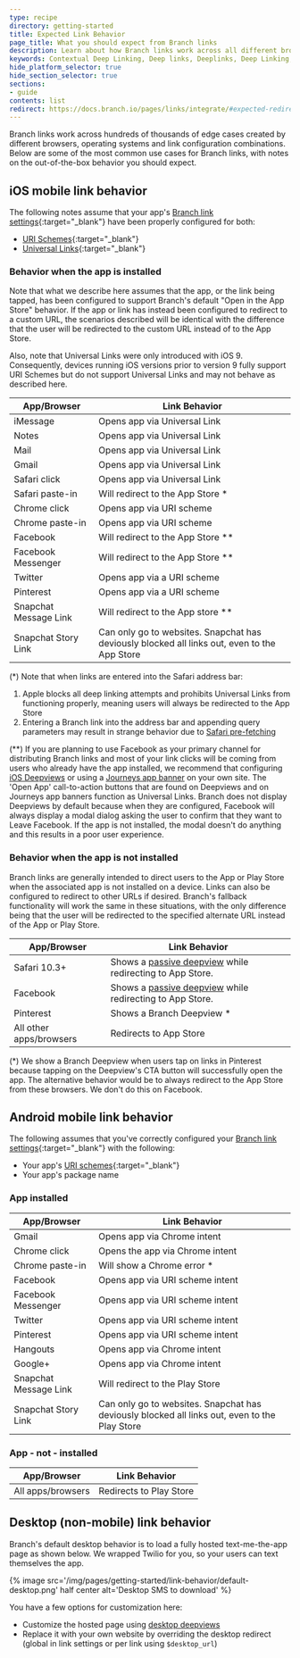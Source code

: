 ```yaml
---
type: recipe
directory: getting-started
title: Expected Link Behavior
page_title: What you should expect from Branch links
description: Learn about how Branch links work across all different browsers and platforms.
keywords: Contextual Deep Linking, Deep links, Deeplinks, Deep Linking, Deeplinking, Deferred Deep Linking, Deferred Deeplinking, Google App Indexing, Google App Invites, Apple Universal Links, Apple Spotlight Search, Facebook App Links, AppLinks, Deepviews, Deep views, Documentation, Docs, How to
hide_platform_selector: true
hide_section_selector: true
sections:
- guide
contents: list
redirect: https://docs.branch.io/pages/links/integrate/#expected-redirect-behavior
---
```


Branch links work across hundreds of thousands of edge cases created by different browsers, operating systems and link configuration combinations. Below are some of the most common use cases for Branch links, with notes on the out-of-the-box behavior you should expect.

## iOS mobile link behavior

The following notes assume that your app's [Branch link settings](https://dashboard.branch.io/settings/link){:target="_blank"} have been properly configured for both:

- [URI Schemes]({{base.url}}/getting-started/sdk-integration-guide/advanced/ios#register-a-uri-scheme){:target="_blank"}
- [Universal Links]({{base.url}}/getting-started/universal-app-links/guide/ios/){:target="_blank"}

### Behavior when the app is installed

Note that what we describe here assumes that the app, or the link being tapped, has been configured to support Branch's default "Open in the App Store" behavior. If the app or link has instead been configured to redirect to a custom URL, the scenarios described will be identical with the difference that the user will be redirected to the custom URL instead of to the App Store.

Also, note that Universal Links were only introduced with iOS 9. Consequently, devices running iOS versions prior to version 9 fully support URI Schemes but do not support Universal Links and may not behave as described here.

| App/Browser | Link Behavior
| --- | ---
| iMessage | Opens app via Universal Link
| Notes | Opens app via Universal Link
| Mail | Opens app via Universal Link
| Gmail | Opens app via Universal Link
| Safari click | Opens app via Universal Link
| Safari paste-in | Will redirect to the App Store *
| Chrome click | Opens app via URI scheme
| Chrome paste-in | Opens app via URI scheme
| Facebook | Will redirect to the App Store ** 
| Facebook Messenger | Will redirect to the App Store **
| Twitter | Opens app via a URI scheme
| Pinterest | Opens app via a URI scheme
| Snapchat Message Link | Will redirect to the App store **
| Snapchat Story Link | Can only go to websites. Snapchat has deviously blocked all links out, even to the App Store

(*) Note that when links are entered into the Safari address bar: 

1. Apple blocks all deep linking attempts and prohibits Universal Links from functioning properly, meaning users will always be redirected to the App Store
2. Entering a Branch link into the address bar and appending query parameters may result in strange behavior due to [Safari pre-fetching](http://stackoverflow.com/a/37358674/5394680)

(**) If you are planning to use Facebook as your primary channel for distributing Branch links and most of your link clicks will be coming from users who already have the app installed, we recommend that configuring [iOS Deepviews]({{base.url}}/features/deepviews/guide/ios/) or using a [Journeys app banner]({{base.url}}/features/journeys/overview/) on your own site. The 'Open App' call-to-action buttons that are found on Deepviews and on Journeys app banners function as Universal Links. Branch does not display Deepviews by default because when they are configured, Facebook will always display a modal dialog asking the user to confirm that they want to Leave Facebook. If the app is not installed, the modal doesn't do anything and this results in a poor user experience.

### Behavior when the app is not installed

Branch links are generally intended to direct users to the App or Play Store when the associated app is not installed on a device. Links can also be configured to redirect to other URLs if desired. Branch's fallback functionality will work the same in these situations, with the only difference being that the user will be redirected to the specified alternate URL instead of the App or Play Store.

| App/Browser | Link Behavior
| --- | ---
| Safari 10.3+ | Shows a [passive deepview]({{base.url}}/features/deepviews/advanced/ios/#enabling-deepviews-for-one-link) while redirecting to App Store.
| Facebook | Shows a [passive deepview]({{base.url}}/features/deepviews/advanced/ios/#enabling-deepviews-for-one-link) while redirecting to App Store.
| Pinterest | Shows a Branch Deepview *
| All other apps/browsers | Redirects to App Store

(*) We show a Branch Deepview when users tap on links in Pinterest because tapping on the Deepview's CTA button will successfully open the app. The alternative behavior would be to always redirect to the App Store from these browsers. We don't do this on Facebook.

## Android mobile link behavior

The following assumes that you've correctly configured your [Branch link settings](https://dashboard.branch.io/settings/link){:target="_blank"} with the following:

- Your app's [URI schemes]({{base.url}}/getting-started/sdk-integration-guide/advanced/android#register-a-uri-scheme){:target="_blank"}
- Your app's package name

### App installed

| App/Browser | Link Behavior
| --- | ---
| Gmail | Opens app via Chrome intent
| Chrome click | Opens the app via Chrome intent
| Chrome paste-in | Will show a Chrome error *
| Facebook | Opens app via URI scheme intent
| Facebook Messenger | Opens app via URI scheme intent
| Twitter | Opens app via URI scheme intent
| Pinterest | Opens app via URI scheme intent
| Hangouts | Opens app via Chrome intent
| Google+ | Opens app via Chrome intent
| Snapchat Message Link | Will redirect to the Play Store
| Snapchat Story Link | Can only go to websites. Snapchat has deviously blocked all links out, even to the Play Store

### App - not - installed

| App/Browser | Link Behavior
| --- | ---
| All apps/browsers | Redirects to Play Store

## Desktop (non-mobile) link behavior

Branch's default desktop behavior is to load a fully hosted text-me-the-app page as shown below. We wrapped Twilio for you, so your users can text themselves the app.

{% image src='/img/pages/getting-started/link-behavior/default-desktop.png' half center alt='Desktop SMS to download' %}

You have a few options for customization here:

- Customize the hosted page using [desktop deepviews]({{base.url}}/features/deepviews/guide/)
- Replace it with your own website by overriding the desktop redirect (global in link settings or per link using `$desktop_url`)

